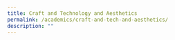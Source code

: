 ```yaml
---
title: Craft and Technology and Aesthetics
permalink: /academics/craft-and-tech-and-aesthetics/
description: ""
---
```

